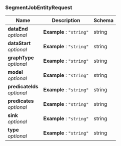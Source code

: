 
<a name="segmentjobentityrequest"></a>
### SegmentJobEntityRequest

|Name|Description|Schema|
|---|---|---|
|**dataEnd**  <br>*optional*|**Example** : `"string"`|string|
|**dataStart**  <br>*optional*|**Example** : `"string"`|string|
|**graphType**  <br>*optional*|**Example** : `"string"`|string|
|**model**  <br>*optional*|**Example** : `"string"`|string|
|**predicateIds**  <br>*optional*|**Example** : `"string"`|string|
|**predicates**  <br>*optional*|**Example** : `"string"`|string|
|**sink**  <br>*optional*|**Example** : `"string"`|string|
|**type**  <br>*optional*|**Example** : `"string"`|string|



